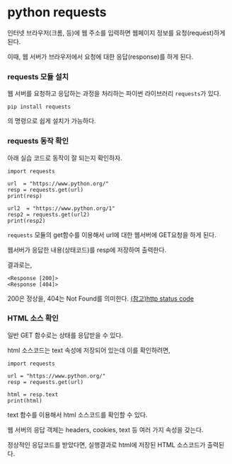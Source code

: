 # python requests

 인터넷 브라우저(크롬, 등)에 웹 주소를 입력하면 웹페이지 정보를 요청(request)하게 된다.  
   
 이때, 웹 서버가 브라우저에서 요청에 대한 응답(response)를 하게 된다.  
 
### requests 모듈 설치

 웹 서버를 요청하고 응답하는 과정을 처리하는 파이썬 라이브러리 `requests`가 있다.   
 
 ~~~
 pip install requests
 ~~~
 의 명령으로 쉽게 설치가 가능하다.   
 
### requests 동작 확인 

아래 실습 코드로 동작이 잘 되는지 확인하자.   
~~~
import requests

url  = "https://www.python.org/"
resp = requests.get(url)
print(resp)

url2  = "https://www.python.org/1"
resp2 = requests.get(url2)
print(resp2)
~~~
`requests` 모듈의 get함수를 이용해서 url에 대한 웹서버에 GET요청을 하게 된다.  

웹서버가 응답한 내용(상태코드)를 resp에 저장하여 출력한다.  

결과로는, 
~~~
<Response [200]>
<Response [404]>
~~~

200은 정상을, 404는 Not Found를 의미한다. [(참고)http status code](https://en.wikipedia.org/wiki/List_of_HTTP_status_codes)

### HTML 소스 확인

일반 GET 함수로는 상태를 응답받을 수 있다.  
   
html 소스코드는 text 속성에 저장되어 있는데 이를 확인하려면,  
 
~~~
import requests

url = "https://www.python.org/"
resp = requests.get(url)

html = resp.text
print(html)
~~~

text 함수를 이용해서 html 소스코드를 확인할 수 있다.  

웹 서버의 응답 객체는 headers, cookies, text 등 여러 가지 속성을 갖는다.  

정상적인 응답코드를 받았다면, 실행결과로 html에 저장된 HTML 소스코드가 출력된다.  

